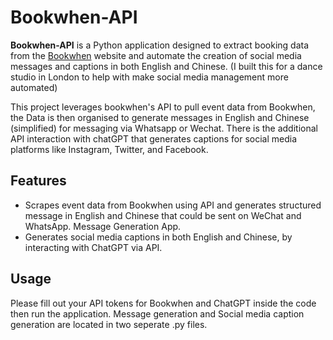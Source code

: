 # Bookwhen-API

**Bookwhen-API** is a Python application designed to extract booking data from the [Bookwhen](https://bookwhen.com/) website and automate the creation of social media messages and captions in both English and Chinese. (I built this for a dance studio in London to help with make social media management more automated)

This project leverages bookwhen's API to pull event data from Bookwhen, the Data is then organised to generate messages in English and Chinese (simplified) for messaging via Whatsapp or Wechat.
There is the additional API interaction with chatGPT that generates captions for social media platforms like Instagram, Twitter, and Facebook. 

## Features
- Scrapes event data from Bookwhen using API and generates structured message in English and Chinese that could be sent on WeChat and WhatsApp. Message Generation App.
- Generates social media captions in both English and Chinese, by interacting with ChatGPT via API.


## Usage
Please fill out your API tokens for Bookwhen and ChatGPT inside the code then run the application.
Message generation and Social media caption generation are located in two seperate .py files.
